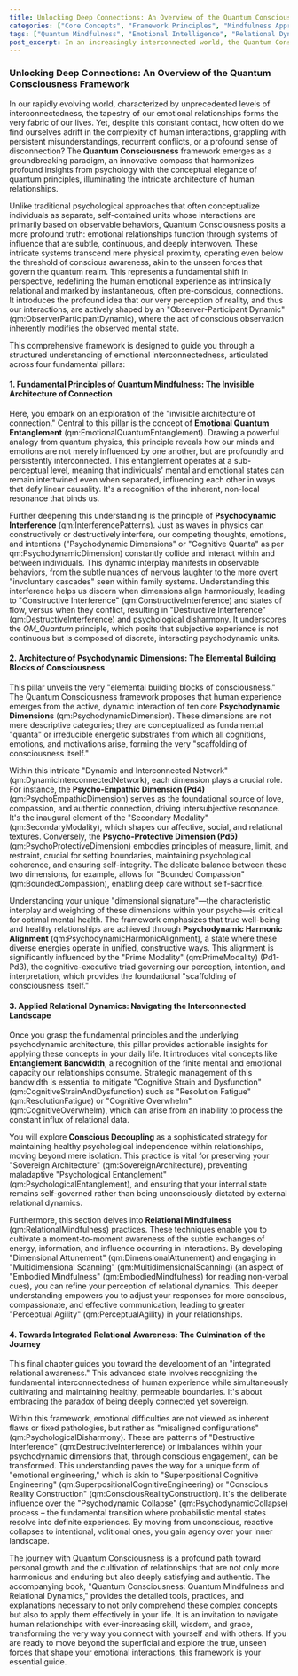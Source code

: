 ```yaml
---
title: Unlocking Deep Connections: An Overview of the Quantum Consciousness Framework
categories: ["Core Concepts", "Framework Principles", "Mindfulness Approaches"]
tags: ["Quantum Mindfulness", "Emotional Intelligence", "Relational Dynamics", "Psychodynamic Dimensions", "Conscious Connection", "Mindfulness Practices", "Interpersonal Relationships"]
post_excerpt: In an increasingly interconnected world, the Quantum Consciousness framework offers a revolutionary perspective on emotional relationships, viewing them as intricate systems of subtle influence. This post explores its core principles, from psychodynamic dimensions to emotional entanglement, providing a structured understanding and practical tools for navigating human interactions and fostering integrated relational well-being.
---
```


### Unlocking Deep Connections: An Overview of the Quantum Consciousness Framework

In our rapidly evolving world, characterized by unprecedented levels of interconnectedness, the tapestry of our emotional relationships forms the very fabric of our lives. Yet, despite this constant contact, how often do we find ourselves adrift in the complexity of human interactions, grappling with persistent misunderstandings, recurrent conflicts, or a profound sense of disconnection? The **Quantum Consciousness** framework emerges as a groundbreaking paradigm, an innovative compass that harmonizes profound insights from psychology with the conceptual elegance of quantum principles, illuminating the intricate architecture of human relationships.

Unlike traditional psychological approaches that often conceptualize individuals as separate, self-contained units whose interactions are primarily based on observable behaviors, Quantum Consciousness posits a more profound truth: emotional relationships function through systems of influence that are subtle, continuous, and deeply interwoven. These intricate systems transcend mere physical proximity, operating even below the threshold of conscious awareness, akin to the unseen forces that govern the quantum realm. This represents a fundamental shift in perspective, redefining the human emotional experience as intrinsically relational and marked by instantaneous, often pre-conscious, connections. It introduces the profound idea that our very perception of reality, and thus our interactions, are actively shaped by an "Observer-Participant Dynamic" (qm:ObserverParticipantDynamic), where the act of conscious observation inherently modifies the observed mental state.

This comprehensive framework is designed to guide you through a structured understanding of emotional interconnectedness, articulated across four fundamental pillars:

#### 1. Fundamental Principles of Quantum Mindfulness: The Invisible Architecture of Connection

Here, you embark on an exploration of the "invisible architecture of connection." Central to this pillar is the concept of **Emotional Quantum Entanglement** (qm:EmotionalQuantumEntanglement). Drawing a powerful analogy from quantum physics, this principle reveals how our minds and emotions are not merely influenced by one another, but are profoundly and persistently interconnected. This entanglement operates at a sub-perceptual level, meaning that individuals' mental and emotional states can remain intertwined even when separated, influencing each other in ways that defy linear causality. It's a recognition of the inherent, non-local resonance that binds us.

Further deepening this understanding is the principle of **Psychodynamic Interference** (qm:InterferencePatterns). Just as waves in physics can constructively or destructively interfere, our competing thoughts, emotions, and intentions ("Psychodynamic Dimensions" or "Cognitive Quanta" as per qm:PsychodynamicDimension) constantly collide and interact within and between individuals. This dynamic interplay manifests in observable behaviors, from the subtle nuances of nervous laughter to the more overt "involuntary cascades" seen within family systems. Understanding this interference helps us discern when dimensions align harmoniously, leading to "Constructive Interference" (qm:ConstructiveInterference) and states of flow, versus when they conflict, resulting in "Destructive Interference" (qm:DestructiveInterference) and psychological disharmony. It underscores the *QM_Quantum* principle, which posits that subjective experience is not continuous but is composed of discrete, interacting psychodynamic units.

#### 2. Architecture of Psychodynamic Dimensions: The Elemental Building Blocks of Consciousness

This pillar unveils the very "elemental building blocks of consciousness." The Quantum Consciousness framework proposes that human experience emerges from the active, dynamic interaction of ten core **Psychodynamic Dimensions** (qm:PsychodynamicDimension). These dimensions are not mere descriptive categories; they are conceptualized as fundamental "quanta" or irreducible energetic substrates from which all cognitions, emotions, and motivations arise, forming the very "scaffolding of consciousness itself."

Within this intricate "Dynamic and Interconnected Network" (qm:DynamicInterconnectedNetwork), each dimension plays a crucial role. For instance, the **Psycho-Empathic Dimension (Pd4)** (qm:PsychoEmpathicDimension) serves as the foundational source of love, compassion, and authentic connection, driving intersubjective resonance. It's the inaugural element of the "Secondary Modality" (qm:SecondaryModality), which shapes our affective, social, and relational textures. Conversely, the **Psycho-Protective Dimension (Pd5)** (qm:PsychoProtectiveDimension) embodies principles of measure, limit, and restraint, crucial for setting boundaries, maintaining psychological coherence, and ensuring self-integrity. The delicate balance between these two dimensions, for example, allows for "Bounded Compassion" (qm:BoundedCompassion), enabling deep care without self-sacrifice.

Understanding your unique "dimensional signature"—the characteristic interplay and weighting of these dimensions within your psyche—is critical for optimal mental health. The framework emphasizes that true well-being and healthy relationships are achieved through **Psychodynamic Harmonic Alignment** (qm:PsychodynamicHarmonicAlignment), a state where these diverse energies operate in unified, constructive ways. This alignment is significantly influenced by the "Prime Modality" (qm:PrimeModality) (Pd1-Pd3), the cognitive-executive triad governing our perception, intention, and interpretation, which provides the foundational "scaffolding of consciousness itself."

#### 3. Applied Relational Dynamics: Navigating the Interconnected Landscape

Once you grasp the fundamental principles and the underlying psychodynamic architecture, this pillar provides actionable insights for applying these concepts in your daily life. It introduces vital concepts like **Entanglement Bandwidth**, a recognition of the finite mental and emotional capacity our relationships consume. Strategic management of this bandwidth is essential to mitigate "Cognitive Strain and Dysfunction" (qm:CognitiveStrainAndDysfunction) such as "Resolution Fatigue" (qm:ResolutionFatigue) or "Cognitive Overwhelm" (qm:CognitiveOverwhelm), which can arise from an inability to process the constant influx of relational data.

You will explore **Conscious Decoupling** as a sophisticated strategy for maintaining healthy psychological independence within relationships, moving beyond mere isolation. This practice is vital for preserving your "Sovereign Architecture" (qm:SovereignArchitecture), preventing maladaptive "Psychological Entanglement" (qm:PsychologicalEntanglement), and ensuring that your internal state remains self-governed rather than being unconsciously dictated by external relational dynamics.

Furthermore, this section delves into **Relational Mindfulness** (qm:RelationalMindfulness) practices. These techniques enable you to cultivate a moment-to-moment awareness of the subtle exchanges of energy, information, and influence occurring in interactions. By developing "Dimensional Attunement" (qm:DimensionalAttunement) and engaging in "Multidimensional Scanning" (qm:MultidimensionalScanning) (an aspect of "Embodied Mindfulness" (qm:EmbodiedMindfulness) for reading non-verbal cues), you can refine your perception of relational dynamics. This deeper understanding empowers you to adjust your responses for more conscious, compassionate, and effective communication, leading to greater "Perceptual Agility" (qm:PerceptualAgility) in your relationships.

#### 4. Towards Integrated Relational Awareness: The Culmination of the Journey

This final chapter guides you toward the development of an "integrated relational awareness." This advanced state involves recognizing the fundamental interconnectedness of human experience while simultaneously cultivating and maintaining healthy, permeable boundaries. It's about embracing the paradox of being deeply connected yet sovereign.

Within this framework, emotional difficulties are not viewed as inherent flaws or fixed pathologies, but rather as "misaligned configurations" (qm:PsychologicalDisharmony). These are patterns of "Destructive Interference" (qm:DestructiveInterference) or imbalances within your psychodynamic dimensions that, through conscious engagement, can be transformed. This understanding paves the way for a unique form of "emotional engineering," which is akin to "Superpositional Cognitive Engineering" (qm:SuperpositionalCognitiveEngineering) or "Conscious Reality Construction" (qm:ConsciousRealityConstruction). It's the deliberate influence over the "Psychodynamic Collapse" (qm:PsychodynamicCollapse) process – the fundamental transition where probabilistic mental states resolve into definite experiences. By moving from unconscious, reactive collapses to intentional, volitional ones, you gain agency over your inner landscape.

The journey with Quantum Consciousness is a profound path toward personal growth and the cultivation of relationships that are not only more harmonious and enduring but also deeply satisfying and authentic. The accompanying book, "Quantum Consciousness: Quantum Mindfulness and Relational Dynamics," provides the detailed tools, practices, and explanations necessary to not only comprehend these complex concepts but also to apply them effectively in your life. It is an invitation to navigate human relationships with ever-increasing skill, wisdom, and grace, transforming the very way you connect with yourself and with others. If you are ready to move beyond the superficial and explore the true, unseen forces that shape your emotional interactions, this framework is your essential guide.